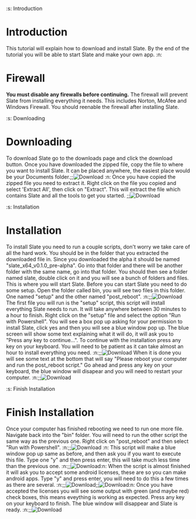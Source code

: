 :s: Introduction
# Introduction
This tutorial will explain how to download and install Slate. By the end of the tutorial you will be able to start Slate and make your own app.
:n:
# Firewall
**You must disable any firewalls before continuing.** The firewall will prevent Slate from installing everything it needs. This includes Norton, McAfee and Windows Firewall. You should reenable the firewall after installing Slate.

:s: Downloading
# Downloading
To download Slate go to the downloads page and click the download button. Once you have downloaded the zipped file, copy the file to where you want to install Slate. It can be placed anywhere, the easiest place would be your Documents folder.;;![Download](assets/pictures/tutorials/installation/downloads.PNG)
:n:
Once you have copied the zipped file you need to extract it. Right click on the file you copied and select 'Extract All', then click on "Extract". This will extract the file which contains Slate and all the tools to get you started.
;;![Download](assets/pictures/tutorials/installation/extract.PNG)

:s: Installation
# Installation
To install Slate you need to run a couple scripts, don't worry we take care of all the hard work. You should be in the folder that you extracted the downloaded file in. Since you downloaded the alpha it should be named "slate_x64_v0.1.0_pre-alpha". Go into that folder and there will be another folder with the same name, go into that folder. You should then see a folder named slate, double click on it and you will see a bunch of folders and files. This is where you will start Slate. Before you can start Slate you need to do some setup. Open the folder called bin, you will see two files in this folder. One named "setup" and the other named "post_reboot".
:n:;;![Download](assets/pictures/tutorials/installation/bin.PNG)
The first file you will run is the "setup" script, this script will install everything Slate needs to run. It will take anywhere between 30 minutes to a hour to finish. Right click on the "setup" file and select the option "Run with Powershell". You will see a box pop up asking for your permission to install Slate, click yes and then you will see a blue window pop up. The blue screen will show some text explaining what it will do, it will ask you to "Press any key to continue...". To continue with the installation press any key on your keyboard. You will need to be patient as it can take almost an hour to install everything you need.
:n:;;![Download](assets/pictures/tutorials/installation/run_powershell.PNG)
When it is done you will see some text at the bottom that will say "Please reboot your computer and run the post_reboot script." Go ahead and press any key on your keyboard, the blue window will disapear and you will need to restart your computer.
:n:;;![Download](assets/pictures/tutorials/installation/setup_done.PNG)

:s: Finish Installation
# Finish Installation
Once your computer has finished rebooting we need to run one more file. Navigate back into the "bin" folder. You will need to run the other script the same way as the previous one. Right click on "post_reboot" and then select "Run with Powershell". 
:n:;;![Download](assets/pictures/tutorials/installation/post_reboot.PNG)
:n:
This script will make a blue window pop up same as before, and then ask you if you want to execute this file. Type one "y" and then press enter, this will take much less time than the previous one. :n:;;![Download](assets/pictures/tutorials/installation/execution_policy.PNG):n:
When the script is almost finished it will ask you to accept some android licenses, these are so you can make android apps. Type "y" and press enter, you will need to do this a few times as there are several. :n:;;![Download](assets/pictures/tutorials/installation/accept.PNG);;![Download](assets/pictures/tutorials/installation/accept_2.PNG):n:
Once you have accepted the licenses you will see some output with green (and maybe red) check boxes, this means eveything is working as expected. Press any key on your keyboard to finish. The blue window will disappear and Slate is ready.
:n:;;![Download](assets/pictures/tutorials/installation/done.PNG)

